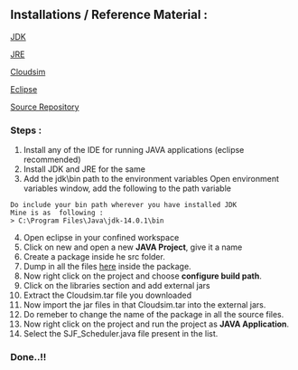 ## Installations / Reference Material :

[JDK](https://www.oracle.com/java/technologies/downloads/)

[JRE](https://download.cnet.com/Java-Runtime-Environment-JRE/3000-2213_4-10009607.html)

[Cloudsim](https://github.com/Cloudslab/cloudsim/releases)

[Eclipse](https://www.eclipse.org/downloads/)

[Source Repository](https://github.com/suyash-more/Cloud-Computing-Projects)

### Steps :
1. Install any of the IDE for running JAVA applications (eclipse recommended)
2. Install JDK and JRE for the same
3. Add the jdk\bin path to the environment variables
Open environment variables window, add the following to the path variable
```
Do include your bin path wherever you have installed JDK
Mine is as  following :
> C:\Program Files\Java\jdk-14.0.1\bin
```
4. Open eclipse in your confined workspace 
5. Click on new and open a new **JAVA Project**, give it a name
6. Create a package inside he src folder.
7. Dump in all the files [here](https://github.com/suyash-more/Cloud-Computing-Projects/tree/master/Scheduling-Algorithm-in-CloudSim/src) inside the package.
8. Now right click on the project and choose **configure build path**.
9. Click on the libraries section and add external jars
10. Extract the Cloudsim.tar file you downloaded
11. Now import the jar files in that Cloudsim.tar into the external jars.
12. Do remeber to change the name of the package in all the source files.
13. Now right click on the project and run the project as **JAVA Application**.
14. Select the SJF_Scheduler.java file present in the list.

### Done..!!
